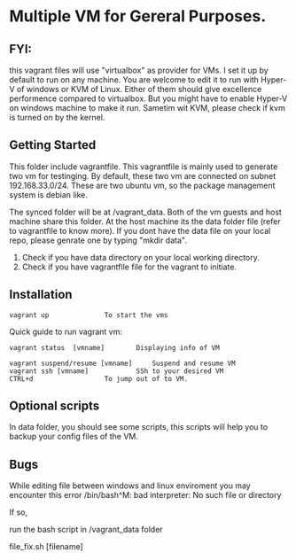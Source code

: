 # Multiple VM for Gereral Purposes.

## FYI:
this vagrant files will use "virtualbox" as provider for VMs. I set it up by default to run on any machine. You are welcome to edit it to run with Hyper-V of windows or KVM of Linux. Either of them should give excellence performence compared to virtualbox. But you might have to enable Hyper-V on windows machine to make it run. Sametim wit KVM, please check if kvm is turned on by the kernel.
	
## Getting Started
This folder include vagrantfile. This vagrantfile is mainly used to generate two vm for testinging. By default, these two vm are connected on subnet 192.168.33.0/24. These are two ubuntu vm, so the package management system is debian like.


The synced folder will be at /vagrant_data. Both of the vm guests and host machine share this folder. At the host machine its the data folder file (refer to vagrantfile to know more). If you dont have the data file on your local repo, please genrate one by typing "mkdir data".

1. Check if you have data directory on your local working directory.
2. Check if you have vagrantfile file for the vagrant to initiate. 
## Installation
	vagrant up				To start the vms

Quick guide to run vagrant vm:

	vagrant status  [vmname] 		Displaying info of VM

	vagrant suspend/resume [vmname] 	Suspend and resume VM
	vagrant ssh [vmname]			SSh to your desired VM
	CTRL+d 					To jump out of to VM.

## Optional scripts
In data folder, you should see some scripts, this scripts will help you to backup your config files of the VM. 


## Bugs
While editing file between windows and linux enviroment you may encounter this error 
/bin/bash^M: bad interpreter: No such file or directory


If so,

run the bash script in /vagrant_data folder


file_fix.sh [filename]

